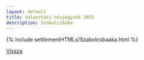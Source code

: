 ```yaml
---
layout: default
title: Választási névjegyzék 2022
description: Szabolcsbáka
---
```


{% include settlementHTMLs/Szabolcsbaaka.html %}

[Vissza](./)